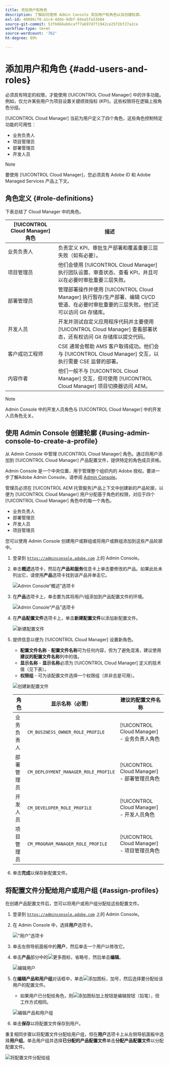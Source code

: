 ```yaml
---
title: 添加用户和角色
description: 了解如何使用 Admin Console 添加用户和角色以及创建轮廓。
exl-id: 40086cf0-a1c4-4dde-9dbf-84ea5fa53b84
source-git-commit: 53fb666ab6caff7a697d7f1942ce25f2bf27a2ce
workflow-type: tm+mt
source-wordcount: '762'
ht-degree: 89%

---
```



# 添加用户和角色 {#add-users-and-roles}

必须具有特定的权限，才能使用 [!UICONTROL Cloud Manager] 中的许多功能。例如，仅允许某些用户为项目设置关键绩效指标 (KPI)。这些权限将在逻辑上按角色分组。

[!UICONTROL Cloud Manager] 当前为用户定义了四个角色，这些角色控制特定功能的可用性：

* 业务负责人
* 项目管理员
* 部署管理员
* 开发人员

>[!NOTE]
>
>要使用 [!UICONTROL Cloud Manager]，您必须具有 Adobe ID 和 Adobe Managed Services 产品上下文。

## 角色定义 {#role-definitions}

下表总结了 Cloud Manager 中的角色。

| [!UICONTROL Cloud Manager] 角色 | 描述 |
| --- | --- |
| 业务负责人 | 负责定义 KPI、审批生产部署和覆盖重要三层失败（如有必要）。 |
| 项目管理员 | 他们会使用 [!UICONTROL Cloud Manager] 执行团队设置、审查状态、查看 KPI，并且可以在必要时审批重要三层失败。 |
| 部署管理员 | 管理部署操作并使用 [!UICONTROL Cloud Manager] 执行暂存/生产部署、编辑 CI/CD 管道、在必要时审批重要的三层失败。他们还可以访问 Git 存储库。 |
| 开发人员 | 开发并测试自定义应用程序代码并主要使用 [!UICONTROL Cloud Manager] 查看部署状态，还有权访问 Git 存储库以提交代码。 |
| 客户成功工程师 | CSE 通常会帮助 AMS 客户取得成功。他们会与 [!UICONTROL Cloud Manager] 交互，以执行需要 CSE 监督的部署。 |
| 内容作者 | 他们一般不与 [!UICONTROL Cloud Manager] 交互，但可使用 [!UICONTROL Cloud Manager] 项目切换器访问 AEM。 |

>[!NOTE]
>
>Admin Console 中的开发人员角色与 [!UICONTROL Cloud Manager] 中的开发人员角色无关。

## 使用 Admin Console 创建轮廓 {#using-admin-console-to-create-a-profile}

从 Admin Console 中管理 [!UICONTROL Cloud Manager] 角色。通过将用户添加到 [!UICONTROL Cloud Manager] 产品配置文件，提供特定的角色成员资格。

Admin Console 是一个中央位置，用于管理整个组织内的 Adobe 授权。要进一步了解Adobe Admin Console，请参阅 [Admin Console](https://helpx.adobe.com/cn/enterprise/using/admin-console.html)。

管理员必须在 [!UICONTROL AEM 托管服务]产品上下文中创建新的产品轮廓，以便为 [!UICONTROL Cloud Manager] 用户分配基于角色的权限，对应于四个 [!UICONTROL Cloud Manager] 角色中的每一个角色。

* 业务负责人
* 部署管理员
* 开发人员
* 项目管理员

您可以使用 Admin Console 创建用户或群组或将用户或群组添加到这些产品轮廓中。

1. 登录到 [`https://adminconsole.adobe.com`](https://adminconsole.adobe.com) 上的 Admin Console。

1. 单击&#x200B;**概述**&#x200B;选项卡，然后在&#x200B;**产品和服务**&#x200B;信息卡上单击要修改的产品。如果此处未列出它，请使用&#x200B;**产品**&#x200B;选项卡找到该产品并单击它。

   ![Admin Console“概述”选项卡](/help/assets/admin-console-overview.png)

1. 在&#x200B;**产品**&#x200B;选项卡上，单击要为其将用户/组添加到产品配置文件的环境。

   ![Admin Console“产品”选项卡](/help/assets/admin-console-product.png)

1. 在&#x200B;**产品配置文件**&#x200B;选项卡上，单击&#x200B;**新建配置文件**&#x200B;以添加新配置文件。

   ![新建配置文件](/help/assets/admin-console-product-profiles.png)

1. 提供信息以便为 [!UICONTROL Cloud Manager] 设置新角色。

   * **配置文件名称** - **配置文件名称**&#x200B;可为任何内容，但为了避免混淆，建议使用&#x200B;**建议的配置文件名称**&#x200B;列中的值。
   * **显示名称** - **显示名称**&#x200B;必须为 [!UICONTROL Cloud Manager] 定义的技术值（见下表）。
   * **权限组** - 可为该配置文件选择一个权限组（并非总是可用）。

   ![创建新配置文件](/help/assets/screen_shot_2018-05-04at171819.png)

   | 角色 | 显示名称（必需） | 建议的配置文件名称 |
   |---|---|---|
   | 业务负责人 | `CM_BUSINESS_OWNER_ROLE_PROFILE` | [!UICONTROL Cloud Manager] - 业务负责人角色 |
   | 部署管理员 | `CM_DEPLOYMENT_MANAGER_ROLE_PROFILE` | [!UICONTROL Cloud Manager] - 部署管理员角色 |
   | 开发人员 | `CM_DEVELOPER_ROLE_PROFILE` | [!UICONTROL Cloud Manager] - 开发人员角色 |
   | 项目管理员 | `CM_PROGRAM_MANAGER_ROLE_PROFILE` | [!UICONTROL Cloud Manager] - 项目管理员角色 |


1. 单击&#x200B;**完成**&#x200B;以保存新配置文件。

## 将配置文件分配给用户或用户组 {#assign-profiles}

在创建产品配置文件后，您可以将用户或用户组分配给这些配置文件。

1. 登录到 [`https://adminconsole.adobe.com`](https://adminconsole.adobe.com) 上的 Admin Console。

1. 在 Admin Console 中，选择&#x200B;**用户**&#x200B;选项卡。

   ![“用户”选项卡](/help/assets/admin-console-users.png)

1. 单击左侧导航面板中的&#x200B;**用户**，然后单击一个用户以修改它。

1. 单击&#x200B;**产品**&#x200B;部分中的![更多图标，省略号](https://spectrum.adobe.com/static/icons/workflow_18/Smock_More_18_N.svg)，然后单击&#x200B;**编辑**。

   ![编辑用户](/help/assets/admin-console-edit-user.png)

1. 在&#x200B;**编辑产品和用户组**&#x200B;对话框中，单击![添加图标，加号](https://spectrum.adobe.com/static/icons/workflow_18/Smock_Add_18_N.svg)，然后选择要分配给该用户的配置文件。

   * 如果用户已分配给角色，则![添加图标加上](https://spectrum.adobe.com/static/icons/workflow_18/Smock_Add_18_N.svg)按钮是编辑按钮（铅笔），但工作方式相同。

   ![编辑产品和用户组](/help/assets/admin-console-edit-products-and-user-groups.png)

1. 单击&#x200B;**保存**&#x200B;以将配置文件保存到用户。

重复相同步骤以将配置文件分配给用户组，但在&#x200B;**用户**&#x200B;选项卡上从左侧导航面板中选择&#x200B;**用户组**。单击用户组并选择&#x200B;**已分配的产品配置文件**&#x200B;单击&#x200B;**分配产品配置文件**&#x200B;以分配配置文件。

![将配置文件分配给组](/help/assets/admin-console-edit-user-groups.png)
